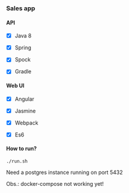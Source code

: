 ### Sales app

#### API
- [x] Java 8
- [x] Spring
- [x] Spock
- [x] Gradle


#### Web UI
- [x] Angular
- [x] Jasmine
- [x] Webpack
- [x] Es6


#### How to run?
```./run.sh```

Need a postgres instance running on port 5432

Obs.: docker-compose not working yet!
